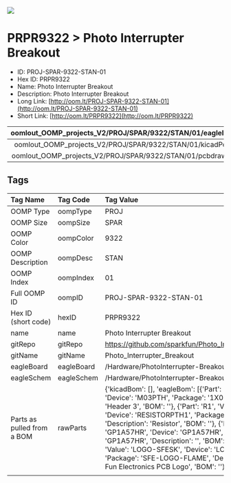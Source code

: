 


  
![][im]
# PRPR9322 > Photo Interrupter Breakout

- ID: PROJ-SPAR-9322-STAN-01
- Hex ID: PRPR9322
- Name: Photo Interrupter Breakout
- Description: Photo Interrupter Breakout
- Long Link: [http://oom.lt/PROJ-SPAR-9322-STAN-01](http://oom.lt/PROJ-SPAR-9322-STAN-01)
- Short Link: [http://oom.lt/PRPR9322](http://oom.lt/PRPR9322)
  

|oomlout_OOMP_projects_V2/PROJ/SPAR/9322/STAN/01/eagleImage.png|oomlout_OOMP_projects_V2/PROJ/SPAR/9322/STAN/01/eagleSchemImage.png|oomlout_OOMP_projects_V2/PROJ/SPAR/9322/STAN/01/kicadPcb3dFront.png|oomlout_OOMP_projects_V2/PROJ/SPAR/9322/STAN/01/kicadPcb3dBack.png|
| :---: | :---: | :---: | :---: |
|oomlout_OOMP_projects_V2/PROJ/SPAR/9322/STAN/01/kicadPcb3d.png|oomlout_OOMP_projects_V2/PROJ/SPAR/9322/STAN/01/bomBack.png|oomlout_OOMP_projects_V2/PROJ/SPAR/9322/STAN/01/bomFront.png|oomlout_OOMP_projects_V2/PROJ/SPAR/9322/STAN/01/pcbdraw.svg|
|oomlout_OOMP_projects_V2/PROJ/SPAR/9322/STAN/01/pcbdrawBack.svg||||

## Tags
  

|Tag Name|Tag Code|Tag Value|
| :--- | :--- | :--- |
|OOMP Type|oompType|PROJ|
|OOMP Size|oompSize|SPAR|
|OOMP Color|oompColor|9322|
|OOMP Description|oompDesc|STAN|
|OOMP Index|oompIndex|01|
|Full OOMP ID|oompID|PROJ-SPAR-9322-STAN-01|
|Hex ID (short code)|hexID|PRPR9322|
|name|name|Photo Interrupter Breakout|
|gitRepo|gitRepo|https://github.com/sparkfun/Photo_Interrupter_Breakout|
|gitName|gitName|Photo_Interrupter_Breakout|
|eagleBoard|eagleBoard|/Hardware/PhotoInterrupter-Breakout.brd|
|eagleSchem|eagleSchem|/Hardware/PhotoInterrupter-Breakout.sch|
|Parts as pulled from a BOM|rawParts|{'kicadBom': [], 'eagleBom': [{'Part': 'JP1', 'Value': '', 'Device': 'M03PTH', 'Package': '1X03', 'Description': 'Header 3', 'BOM': ''}, {'Part': 'R1', 'Value': '220', 'Device': 'RESISTORPTH1', 'Package': 'AXIAL-0.3', 'Description': 'Resistor', 'BOM': ''}, {'Part': 'U1', 'Value': 'GP1A57HR', 'Device': 'GP1A57HR', 'Package': 'GP1A57HR', 'Description': '', 'BOM': ''}, {'Part': 'U2', 'Value': 'LOGO-SFESK', 'Device': 'LOGO-SFESK', 'Package': 'SFE-LOGO-FLAME', 'Description': 'Spark Fun Electronics PCB Logo', 'BOM': ''}]}|
||||



[im]: PROJ/SPAR/9322/STAN/01/kicadPcb3d_450.png
